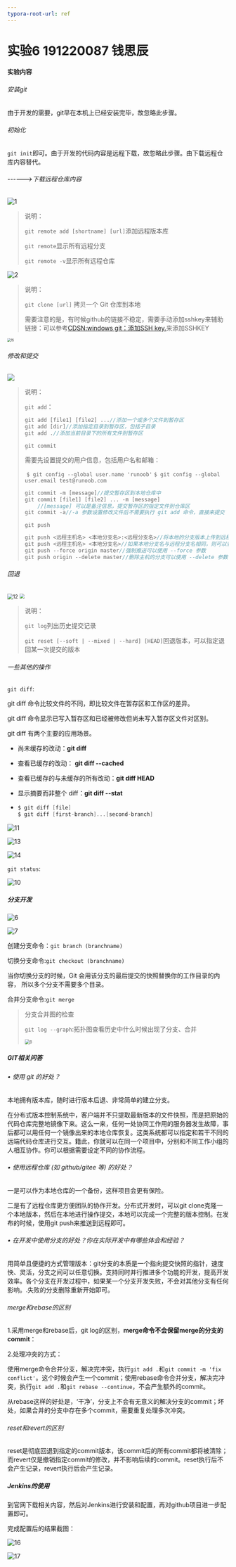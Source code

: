 ```yaml
---
typora-root-url: ref
---
```


# 实验6 191220087 钱思辰

#### 实验内容

###### 安装git

由于开发的需要，git早在本机上已经安装完毕，故忽略此步骤。

###### 初始化

`git init`即可。由于开发的代码内容是远程下载，故忽略此步骤。由下载远程仓库内容替代。

###### ------>下载远程仓库内容

![1](https://github.com/PetraEcho/NJU-SE2021-autumn-Lab6/blob/main/Report/191220087-钱思辰/ref/1.png)

> 说明：
>
> `git remote add [shortname] [url]`添加远程版本库
>
> `git remote`显示所有远程分支
>
> `git remote -v`显示所有远程仓库

![2](https://github.com/PetraEcho/NJU-SE2021-autumn-Lab6/blob/main/Report/191220087-钱思辰/ref/2.png)

> 说明：
>
> `git clone [url]` 拷贝一个 Git 仓库到本地
>
> 需要注意的是，有时候github的链接不稳定，需要手动添加sshkey来辅助链接：可以参考[CDSN:windows git：添加SSH key.](https://blog.csdn.net/weixin_43344725/article/details/83388291)来添加SSHKEY

<img src="https://github.com/PetraEcho/NJU-SE2021-autumn-Lab6/blob/main/Report/191220087-钱思辰/ref/15.png" alt="15" style="zoom: 50%;" />

###### 修改和提交

![](https://github.com/PetraEcho/NJU-SE2021-autumn-Lab6/blob/main/Report/191220087-钱思辰/ref/4.png)

> 说明：
>
> `git add`：
>
> ```c
> git add [file1] [file2] ...//添加一个或多个文件到暂存区
> git add [dir]//添加指定目录到暂存区，包括子目录
> git add .//添加当前目录下的所有文件到暂存区
> ```
>
> `git commit`
>
> 需要先设置提交的用户信息，包括用户名和邮箱：
>
> ​	`$ git config --global user.name 'runoob'`
> ​	`$ git config --global user.email test@runoob.com`
>
> ```c
> git commit -m [message]//提交暂存区到本地仓库中
> git commit [file1] [file2] ... -m [message]
>     //[message] 可以是备注信息，提交暂存区的指定文件到仓库区
> git commit -a//-a 参数设置修改文件后不需要执行 git add 命令，直接来提交
> ```
>
> `git push`
>
> ```c
> git push <远程主机名> <本地分支名>:<远程分支名>//将本地的分支版本上传到远程并合并
> git push <远程主机名> <本地分支名>//如果本地分支名与远程分支名相同，则可以省略冒号
> git push --force origin master//强制推送可以使用 --force 参数
> git push origin --delete master//删除主机的分支可以使用 --delete 参数
> ```

###### 回退

<img src="https://github.com/PetraEcho/NJU-SE2021-autumn-Lab6/blob/main/Report/191220087-钱思辰/ref/12.png" alt="12" style="zoom: 80%;" />

<img src="https://github.com/PetraEcho/NJU-SE2021-autumn-Lab6/blob/main/Report/191220087-钱思辰/ref/5.png" style="zoom:67%;" />

> 说明：
>
> `git log`列出历史提交记录
>
> `git reset [--soft | --mixed | --hard] [HEAD]`回退版本，可以指定退回某一次提交的版本

###### 一些其他的操作

`git diff`:

git diff 命令比较文件的不同，即比较文件在暂存区和工作区的差异。

git diff 命令显示已写入暂存区和已经被修改但尚未写入暂存区文件对区别。

git diff 有两个主要的应用场景。

- 尚未缓存的改动：**git diff**

- 查看已缓存的改动： **git diff --cached**

- 查看已缓存的与未缓存的所有改动：**git diff HEAD**

- 显示摘要而非整个 diff：**git diff --stat**

- ```c
  $ git diff [file]
  $ git diff [first-branch]...[second-branch]
  ```

![11](https://github.com/PetraEcho/NJU-SE2021-autumn-Lab6/blob/main/Report/191220087-钱思辰/ref/11.png)

![13](https://github.com/PetraEcho/NJU-SE2021-autumn-Lab6/blob/main/Report/191220087-钱思辰/ref/13.png)

![14](https://github.com/PetraEcho/NJU-SE2021-autumn-Lab6/blob/main/Report/191220087-钱思辰/ref/14.png)

`git status`:

![10](https://github.com/PetraEcho/NJU-SE2021-autumn-Lab6/blob/main/Report/191220087-钱思辰/ref/10.png)

##### 分支开发

![6](https://github.com/PetraEcho/NJU-SE2021-autumn-Lab6/blob/main/Report/191220087-钱思辰/ref/6.png)

![7](https://github.com/PetraEcho/NJU-SE2021-autumn-Lab6/blob/main/Report/191220087-钱思辰/ref/8.png)

创建分支命令：`git branch (branchname)`

切换分支命令:`git checkout (branchname)`

当你切换分支的时候，Git 会用该分支的最后提交的快照替换你的工作目录的内容， 所以多个分支不需要多个目录。

合并分支命令:`git merge` 

> 分支合并图的检查
>
> `git log --graph`:拓扑图查看历史中什么时候出现了分支、合并
>
> <img src="https://github.com/PetraEcho/NJU-SE2021-autumn-Lab6/blob/main/Report/191220087-钱思辰/ref/7.png" alt="8" style="zoom: 67%;" />

##### GIT相关问答

###### • 使用 git 的好处？

本地拥有版本库，随时进行版本后退、非常简单的建立分支。

在分布式版本控制系统中，客户端并不只提取最新版本的文件快照，而是把原始的代码仓库完整地镜像下来。这么一来，任何一处协同工作用的服务器发生故障，事后都可以用任何一个镜像出来的本地仓库恢复。这类系统都可以指定和若干不同的远端代码仓库进行交互。籍此，你就可以在同一个项目中，分别和不同工作小组的人相互协作。你可以根据需要设定不同的协作流程。

######  • 使用远程仓库 (如 github/gitee 等) 的好处？

一是可以作为本地仓库的一个备份，这样项目会更有保险。 

二是有了远程仓库更方便团队的协作开发。分布式开发时，可以git clone克隆一个本地版本，然后在本地进行操作提交，本地可以完成一个完整的版本控制。在发布的时候，使用git push来推送到远程即可。

######  • 在开发中使用分支的好处？你在实际开发中有哪些体会和经验？

用简单且便捷的方式管理版本：git分支的本质是一个指向提交快照的指针，速度快、灵活，分支之间可以任意切换。支持同时并行推进多个功能的开发，提高开发效率。各个分支在开发过程中，如果某一个分支开发失败，不会对其他分支有任何影响。.失败的分支删除重新开始即可。

###### merge和rebase的区别

1.采用merge和rebase后，git log的区别，**merge命令不会保留merge的分支的commit**：

2.处理冲突的方式：

使用merge命令合并分支，解决完冲突，执行`git add .`和`git commit -m 'fix conflict'`。这个时候会产生一个commit；使用rebase命令合并分支，解决完冲突，执行`git add .`和`git rebase --continue`，不会产生额外的commit。

从rebase这样的好处是，‘干净’，分支上不会有无意义的解决分支的commit；坏处，如果合并的分支中存在多个commit，需要重复处理多次冲突。

###### reset和revert的区别

reset是彻底回退到指定的commit版本，该commit后的所有commit都将被清除；而revert仅是撤销指定commit的修改，并不影响后续的commit。reset执行后不会产生记录，revert执行后会产生记录。



##### Jenkins的使用

到官网下载相关内容，然后对Jenkins进行安装和配置，再对github项目进一步配置即可。

完成配置后的结果截图：

![16](https://github.com/PetraEcho/NJU-SE2021-autumn-Lab6/blob/main/Report/191220087-钱思辰/ref/16.png)

![17](https://github.com/PetraEcho/NJU-SE2021-autumn-Lab6/blob/main/Report/191220087-钱思辰/ref/17.png)
